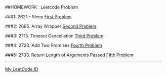 ##HOMEWORK : Leetcode Problem

###1: 2621 - Sleep
[First Problem](./Assets/1_Sleep.png)

###2: 2695. Array Wrapper
[Second Problem](./Assets/2_ArrayWrapper.png)

###3: 2715. Timeout Cancellation
[Third Problem](./Assets/3_TimeoutCancellation.png)

###4: 2723. Add Two Promises
[Fourth Problem](./Assets/4_AddTwoPromises.png)

###5: 2703. Return Length of Arguments Passed
[Fifth Problem](./Assets/5_ReturnLengthOfArgumentPassed.png)

--------

[My LeetCode ID](https://leetcode.com/u/kohreaayush/)